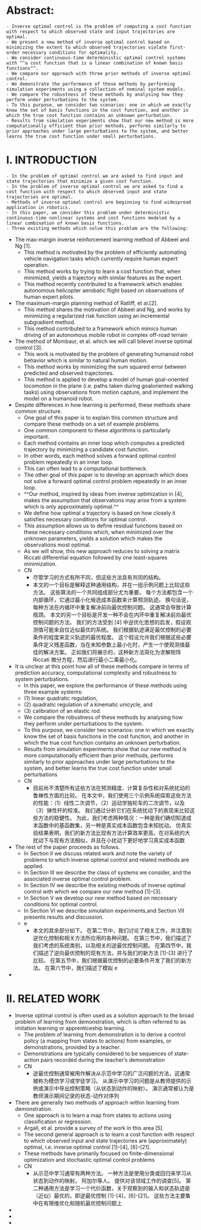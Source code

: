 # Abstract:
	- Inverse optimal control is the problem of computing a cost function with respect to which observed state and input trajectories are optimal.
	- We present a new method of inverse optimal control based on minimizing the extent to which observed trajectories violate first-order necessary conditions for optimality.
	- We consider continuous-time deterministic optimal control systems with ^^a cost function that is a linear combination of known basis functions^^.
	- We compare our approach with three prior methods of inverse optimal control.
	- We demonstrate the performance of these methods by performing simulation experiments using a collection of nominal system models.
	- We compare the robustness of these methods by analysing how they perform under perturbations to the system.
	- To this purpose, we consider two scenarios: one in which we exactly know the set of basis functions in the cost function, and another in which the true cost function contains an unknown perturbation.
	- Results from simulation experiments show that our new method is more computationally efficient than prior methods, performs similarly to prior approaches under large perturbations to the system, and better learns the true cost function under small perturbations.
# I. INTRODUCTION
	- In the problem of optimal control we are asked to find input and state trajectories that minimize a given cost function.
	- In the problem of inverse optimal control we are asked to find a cost function with respect to which observed input and state trajectories are optimal.
	- Methods of inverse optimal control are beginning to find widespread application in robotics.
	- In this paper, we consider this problem under deterministic continuous-time nonlinear systems and cost functions modeled by a linear combination of known basis functions.
	- Three existing methods which solve this problem are the following:
- The max-margin inverse reinforcement learning method of Abbeel and Ng [1].
	- This method is motivated by the problem of efficiently automating vehicle navigation tasks which currently require human expert operation.
	- This method works by trying to learn a cost function that, when minimized, yields a trajectory with similar features as the expert.
	- This method recently contributed to a framework which enables autonomous helicopter aerobatic flight based on observations of human expert pilots.
- The maximum-margin planning method of Ratliff, et al.[2].
	- This method shares the motivation of Abbeel and Ng, and works by minimizing a regularized risk function using an incremental subgradient method.
	- This method contributed to a framework which mimics human driving of an autonomous mobile robot in complex off-road terrain
- The method of Mombaur, et al. which we will call bilevel inverse optimal control [3].
	- This work is motivated by the problem of generating humanoid robot behavior which is similar to natural human motion.
	- This method works by minimizing the sum squared error between
	  predicted and observed trajectories.
	- This method is applied to develop a model of human goal-oriented
	  locomotion in the plane (i.e. paths taken during goaloriented walking tasks) using observations from motion capture, and implement the model on a humanoid robot.
- Despite differences in how learning is performed, these methods share common structure.
	- One goal of this paper is to explain this common structure and compare these methods on a set of example problems.
	- One common component to these algorithms is particularly important.
	- Each method contains an inner loop which computes a predicted trajectory by minimizing a candidate cost function.
	- In other words, each method solves a forward optimal control problem repeatedly in an inner loop.
	- This can often lead to a computational bottleneck.
	- The other goal of this paper is to develop an approach which does not solve a forward optimal control problem repeatedly in an inner loop.
	- ^^Our method, inspired by ideas from inverse optimization in [4], makes the assumption that observations may arise from a system which is only approximately optimal.^^
	- We define how optimal a trajectory is based on how closely it satisfies necessary conditions for optimal control.
	- This assumption allows us to define residual functions based on these necessary conditions which, when minimized over the unknown parameters, yields a solution which makes the observations most optimal.
	- As we will show, this new approach reduces to solving a matrix Riccati differential equation followed by one least-squares minimization.
	- CN
	  - 尽管学习的方式有所不同，但这些方法具有共同的结构。 
	  - 本文的一个目标是解释这种通用结构，并在一组示例问题上比较这些方法。 这些算法的一个共同组成部分尤为重要。 每个方法都包含一个内部循环，它通过最小化候选成本函数来计算预测轨迹。 换句话说，每种方法在内循环中重复解决前向最优控制问题。 这通常会导致计算瓶颈。 本文的另一个目标是开发一种不会在内环中重复解决前向最优控制问题的方法。 我们的方法受到 [4] 中逆优化思想的启发，假设观测值可能来自仅近似最优的系统。 我们根据轨迹满足最优控制的必要条件的程度来定义轨迹的最优程度。 这个假设允许我们根据这些必要条件定义残差函数，当在未知参数上最小化时，产生一个使观测值最佳的解决方案。 正如我们将展示的，这种新方法简化为求解矩阵 Riccati 微分方程，然后进行最小二乘最小化。
- It is unclear at this point how all of these methods compare in terms of prediction accuracy, computational complexity and robustness to system perturbations.
	- In this paper, we explore the performance of these methods using three example systems:
	- (1) linear quadratic regulation,
	- (2) quadratic regulation of a kinematic unicycle, and
	- (3) calibration of an elastic rod.
	- We compare the robustness of these methods by analysing how they perform under perturbations to the system.
	- To this purpose, we consider two scenarios: one in which we exactly know the set of basis functions in the cost function, and another in which the true cost function contains an unknown perturbation.
	- Results from simulation experiments show that our new method is more computationally efficient than prior methods, performs similarly to prior approaches under large perturbations to the system, and better learns the true cost function under small perturbations
	- CN
	  - 目前尚不清楚所有这些方法在预测精度、计算复杂性和对系统扰动的鲁棒性方面的比较。 在本文中，我们使用三个示例系统探索这些方法的性能：（1）线性二次调节，（2）运动学独轮车的二次调节，以及（3）弹性杆的校准。 我们通过分析它们在系统扰动下的表现来比较这些方法的稳健性。 为此，我们考虑两种情况：一种是我们确切知道成本函数中的基函数集，另一种是真实成本函数包含未知扰动。 仿真实验结果表明，我们的新方法比现有方法计算效率更高，在对系统的大扰动下与现有方法相似，并且在小扰动下更好地学习真实成本函数
- The rest of the paper proceeds as follows.
	- In Section II we discuss related work and note the variety of problems to which inverse optimal control and related methods are applied.
	- In Section III we describe the class of systems we consider, and the associated inverse optimal control problem.
	- In Section IV we describe the existing methods of inverse optimal control with which we compare our new method [1]–[3].
	- In Section V we develop our new method based on necessary conditions for optimal control.
	- In Section VI we describe simulation experiments,and Section VII presents results and discussion.
	- e
	  - 本文的其余部分如下。 在第二节中，我们讨论了相关工作，并注意到逆优化控制和相关方法所应用的各种问题。 在第三节中，我们描述了我们考虑的系统类别，以及相关的逆最优控制问题。
	     在第四节中，我们描述了逆向最优控制的现有方法，并与我们的新方法 [1]-[3] 进行了比较。 在第五节中，我们根据最优控制的必要条件开发了我们的新方法。 在第六节中，我们描述了模拟 e
-
# II. RELATED WORK
- Inverse optimal control is often used as a solution approach to the broad problem of learning from demonstration, which is often referred to as imitation learning or apprenticeship learning.
	- The problem of learning from demonstration is to derive a control policy (a mapping from states to actions) from examples, or demonstrations, provided by a teacher.
	- Demonstrations are typically considered to be sequences of state-action pairs recorded during the teacher’s demonstration
	- CN
	  - 逆最优控制通常被用作解决从示范中学习的广泛问题的方法，这通常被称为模仿学习或学徒学习。 从演示中学习的问题是从教师提供的示例或演示中导出控制策略（从状态到动作的映射）。
	    演示通常被认为是教师演示期间记录的状态-动作对序列
- There are generally two methods of approach within learning from demonstration.
	- One approach is to learn a map from states to actions using classification or regression.
	- Argall, et al. provide a survey of the work in this area [5].
	- The second general approach is to learn a cost function with respect to which observed input and state trajectories are (approximately) optimal, i.e. inverse optimal control [1]–[4], [6]–[21].
	- These methods have primarily focused on finite-dimensional optimization and stochastic optimal control problems
	- CN 
	  - 从示范中学习通常有两种方法。 一种方法是使用分类或回归来学习从状态到动作的映射。
	    阿加尔等人。 提供对该领域工作的调查[5]。
	    第二种通用​​方法是学习一个代价函数，关于观察到的输入和状态轨迹是（近似）最优的，即逆最优控制 [1]-[4]，[6]-[21]。 这些方法主要集中在有限维优化和随机最优控制问题上
-
-
-